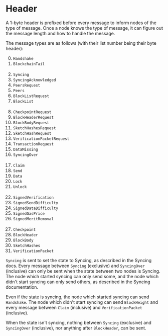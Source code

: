 # Header

A 1-byte header is prefixed before every message to inform nodes of the type of message. Once a node knows the type of message, it can figure out the message length and how to handle the message.

The message types are as follows (with their list number being their byte header):

<ol start="0">
<li><code>Handshake</code></li>
<li><code>BlockchainTail</code></li>
<br>
<li><code>Syncing</code></li>
<li><code>SyncingAcknowledged</code></li>
<li><code>PeersRequest</code></li>
<li><code>Peers</code></li>
<li><code>BlockListRequest</code></li>
<li><code>BlockList</code></li>
<br>
<li><code>CheckpointRequest</code></li>
<li><code>BlockHeaderRequest</code></li>
<li><code>BlockBodyRequest</code></li>
<li><code>SketchHashesRequest</code></li>
<li><code>SketchHashRequest</code></li>
<li><code>VerificationPacketRequest</code></li>
<li><code>TransactionRequest</code></li>
<li><code>DataMissing</code></li>
<li><code>SyncingOver</code></li>
<br>
<li><code>Claim</code></li>
<li><code>Send</code></li>
<li><code>Data</code></li>
<li><code>Lock</code></li>
<li><code>Unlock</code></li>
<br>
<li><code>SignedVerification</code></li>
<li><code>SignedSendDifficulty</code></li>
<li><code>SignedDataDifficulty</code></li>
<li><code>SignedGasPrice</code></li>
<li><code>SignedMeritRemoval</code></li>
<br>
<li><code>Checkpoint</code></li>
<li><code>BlockHeader</code></li>
<li><code>BlockBody</code></li>
<li><code>SketchHashes</code></li>
<li><code>VerificationPacket</code></li>
</ol>

`Syncing` is sent to set the state to Syncing, as described in the Syncing docs. Every message between `Syncing` (exclusive) and `SyncingOver` (inclusive) can only be sent when the state between two nodes is Syncing. The node which started syncing can only send some, and the node which didn't start syncing can only send others, as described in the Syncing documentation.

Even if the state is syncing, the node which started syncing can send `Handshake`. The node which didn't start syncing can send `BlockHeight` and every message between `Claim` (inclusive) and `VerificationPacket` (inclusive).

When the state isn't syncing, nothing between `Syncing` (exclusive) and `SyncingOver` (inclusive), nor anything after `BlockHeader`, can be sent.

